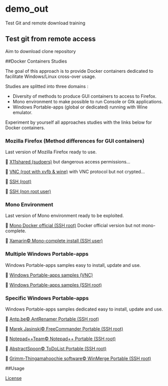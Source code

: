 # demo_out
Test Git and remote download training
## Test git from remote access
Aim to download clone repository

##Docker Containers Studies

The goal of this approach is to provide Docker containers dedicated to facilitate Windows/Linux cross-over usage.

Studies are splitted into three domains : 
- Diversity of methods to produce GUI containers to access to Firefox.
- Mono environment to make possible to run Console or Gtk applications.
- Windows Portable-apps (global or dedicated) running with Wine emulator.
 
Experiment by yourself all approaches studies with the links below for Docker containers.

### Mozilla Firefox (Method differences for GUI containers)

Last version of Mozilla Firefox ready to use.

:checkered_flag: [X11shared (sudoers)](https://github.com/d-marchand/term_x11shared_sudoers_firefox/ "X11shared") but dangerous access permissions... 

:checkered_flag: [VNC (root with xvfb & wine)](https://github.com/d-marchand/vncxvfb_wine_firefox/ "VNC") with VNC protocol but not crypted... 

:checkered_flag: [SSH (root)](https://github.com/d-marchand/term_ssh_root_firefox/ "SSH") 

:checkered_flag: [SSH (non root user)](https://github.com/d-marchand/term_ssh_user_firefox/ "SSH") 

### Mono Environment

Last version of Mono environment ready to be exploited.

:checkered_flag: [Mono Docker official (SSH root)](https://github.com/d-marchand/term_ssh_root_mono/ "SSH") Docker official version but not mono-complete. 

:checkered_flag: [Xamarin:copyright: Mono-complete install (SSH user)](https://github.com/d-marchand/term_ssh_user_monodotnet45/ "SSH")

### Multiple Windows Portable-apps

Windows Portable-apps samples easy to install, update and use.

:checkered_flag: [Windows Portable-apps samples (VNC)](https://github.com/d-marchand/vncxvfb_wine_portable-apps_samples/ "VNC") 

:checkered_flag: [Windows Portable-apps samples (SSH root)](https://github.com/d-marchand/term_ssh_root_portable-apps_samples/ "SSH")

### Specific Windows Portable-apps

Windows Portable-apps samples dedicated easy to install, update and use.

:checkered_flag: [Antp.be:copyright: AntRenamer Portable (SSH root)](https://github.com/d-marchand/term_ssh_root_antrenamer/ "SSH") 

:checkered_flag: [Marek Jasinski:copyright: FreeCommander Portable (SSH root)](https://github.com/d-marchand/term_ssh_root_freecommander/ "SSH")  

:checkered_flag: [Notepad++Team:copyright: Notepad++ Portable (SSH root)](https://github.com/d-marchand/term_ssh_root_notepadplusplus/ "SSH") 

:checkered_flag: [AbstractSpoon:copyright: ToDoList Portable (SSH root)](https://github.com/d-marchand/term_ssh_root_todolist/ "SSH") 

:checkered_flag: [Grimm-Thingamahoochie software:copyright: WinMerge Portable (SSH root)](https://github.com/d-marchand/term_ssh_root_winmerge/ "SSH") 

##Usage

[License](LICENSE "License")

